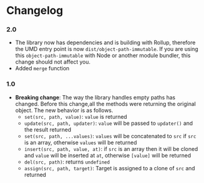 Changelog
===========

### 2.0

  - The library now has dependencies and is building with Rollup, therefore the UMD entry point is now `dist/object-path-immutable`. 
  If you are using this `object-path-immutable` with Node or another module bundler, this change should not affect you.
  - Added `merge` function
  
### 1.0

- **Breaking change**: The way the library handles empty paths has changed. Before this change,all the methods were returning the original object. The new behavior is as follows.
  -  `set(src, path, value)`: `value` is returned
  -  `update(src, path, updater)`: `value` will be passed to `updater()` and the result returned
  -  `set(src, path, ...values)`: `values` will be concatenated to `src` if `src` is an array, otherwise `values` will be returned
  -  `insert(src, path, value, at)`: if `src` is an array then it will be cloned and `value` will be inserted at `at`, otherwise `[value]` will be returned
  - `del(src, path)`: returns `undefined`
  - `assign(src, path, target)`: Target is assigned to a clone of `src` and returned
